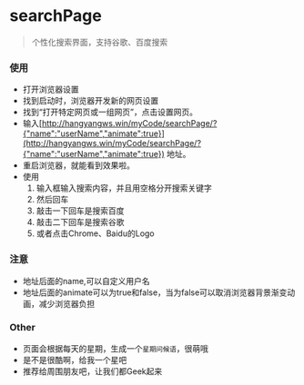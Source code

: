 # searchPage

> 个性化搜索界面，支持谷歌、百度搜索

### 使用

- 打开浏览器设置
- 找到启动时，浏览器开发新的网页设置
- 找到“打开特定网页或一组网页”，点击设置网页。
- 输入[http://hangyangws.win/myCode/searchPage/?{"name":"userName","animate":true}](http://hangyangws.win/myCode/searchPage/?{"name":"userName","animate":true}) 地址。
- 重启浏览器，就能看到效果啦。
- 使用
    1. 输入框输入搜索内容，并且用空格分开搜索关键字
    1. 然后回车
    1. 敲击一下回车是搜索百度
    1. 敲击二下回车是搜索谷歌
    1. 或者点击Chrome、Baidu的Logo


### 注意
- 地址后面的name,可以自定义用户名
- 地址后面的animate可以为true和false，当为false可以取消浏览器背景渐变动画，减少浏览器负担

### Other
- 页面会根据每天的星期，生成一个`星期问候语`，很萌哦
- 是不是很酷啊，给我一个星吧
- 推荐给周围朋友吧，让我们都Geek起来